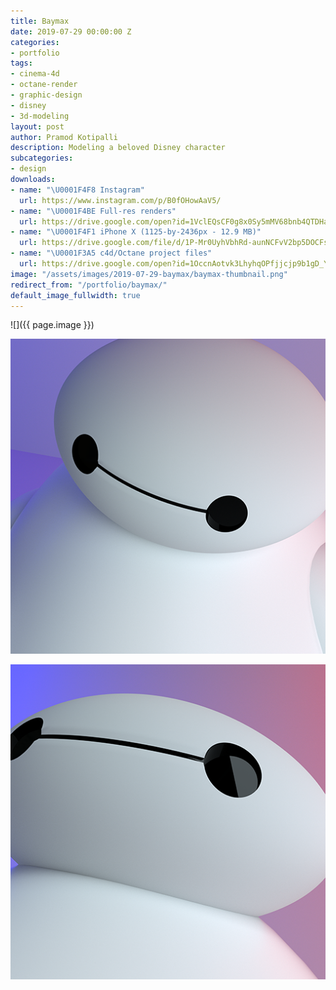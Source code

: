 ```yaml
---
title: Baymax
date: 2019-07-29 00:00:00 Z
categories:
- portfolio
tags:
- cinema-4d
- octane-render
- graphic-design
- disney
- 3d-modeling
layout: post
author: Pramod Kotipalli
description: Modeling a beloved Disney character
subcategories:
- design
downloads:
- name: "\U0001F4F8 Instagram"
  url: https://www.instagram.com/p/B0fOHowAaV5/
- name: "\U0001F4BE Full-res renders"
  url: https://drive.google.com/open?id=1VclEQsCF0g8x0Sy5mMV68bnb4QTDHaJk
- name: "\U0001F4F1 iPhone X (1125-by-2436px - 12.9 MB)"
  url: https://drive.google.com/file/d/1P-Mr0UyhVbhRd-aunNCFvV2bp5DOCFsB/view?usp=sharing
- name: "\U0001F3A5 c4d/Octane project files"
  url: https://drive.google.com/open?id=1OccnAotvk3LhyhqOPfjjcjp9b1gD_YsL
image: "/assets/images/2019-07-29-baymax/baymax-thumbnail.png"
redirect_from: "/portfolio/baymax/"
default_image_fullwidth: true
---
```


![]({{ page.image }})

![](/assets/images/2019-07-29-baymax/baymax-B.png)

![](/assets/images/2019-07-29-baymax/baymax-C.png)
